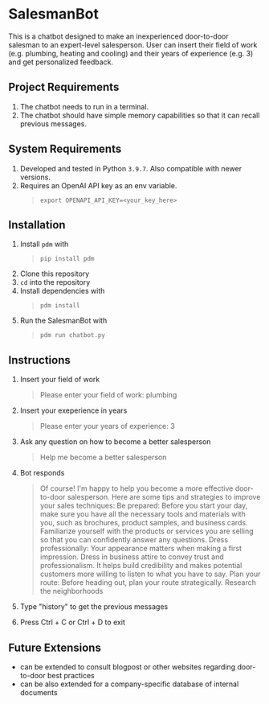 # SalesmanBot
This is a chatbot designed to make an inexperienced door-to-door salesman to an expert-level salesperson. User can insert their field of work (e.g. plumbing, heating and cooling) and their years of experience (e.g. 3) and get personalized feedback.

## Project Requirements

1. The chatbot needs to run in a terminal.
2. The chatbot should have simple memory capabilities so that it can recall previous messages.

## System Requirements
1. Developed and tested in Python `3.9.7`. Also compatible with newer versions.
1. Requires an OpenAI API key as an env variable. 
    > `export OPENAPI_API_KEY=<your_key_here>`


## Installation
1. Install `pdm` with 
    > `pip install pdm`
2. Clone this repository
3. `cd` into the repository
4. Install dependencies with
    >  `pdm install`
5. Run the SalesmanBot with
    > `pdm run chatbot.py `

## Instructions
1. Insert your field of work
    > Please enter your field of work: plumbing
2. Insert your exeperience in years
    > Please enter your years of experience: 3
3. Ask any question on how to become a better salesperson
    > Help me become a better salesperson
4. Bot responds
    > Of course! I'm happy to help you become a more effective door-to-door salesperson. Here are some tips and strategies to improve your sales techniques:
    Be prepared: Before you start your day, make sure you have all the necessary tools and materials with you, such as brochures, product samples, and business cards. Familiarize yourself with the products or services you are selling so that you can confidently answer any questions.
    Dress professionally: Your appearance matters when making a first impression. Dress in business attire to convey trust and professionalism. It helps build credibility and makes potential customers more willing to listen to what you have to say.
    Plan your route: Before heading out, plan your route strategically. Research the neighborhoods

5. Type "history" to get the previous messages

6. Press Ctrl + C or Ctrl + D to exit


## Future Extensions
- can be extended to consult blogpost or other websites regarding door-to-door best practices
- can be also extended for a company-specific database of internal documents